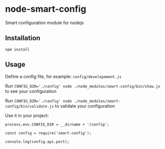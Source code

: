 # node-smart-config
Smart configuration module for nodejs

## Installation

`npm install`

## Usage

Define a config file, for example: `config/developement.js`

Run `CONFIG_DIR='./config' node ./node_modules/smart-config/bin/show.js` to see your configuration

Run `CONFIG_DIR='./config' node ./node_modules/smart-config/bin/validate.js` to validate your configuration


Use it in your project:
```
process.env.CONFIG_DIR = __dirname + '/config';

const config = require('smart-config');

console.log(config.api.port);

```
